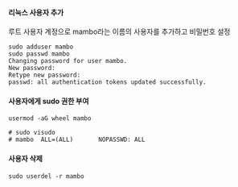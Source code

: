 #### 리눅스 사용자 추가
루트 사용자 계정으로 mambo라는 이름의 사용자를 추가하고 비밀번호 설정

```shell
sudo adduser mambo
sudo passwd mambo
Changing password for user mambo.
New password: 
Retype new password: 
passwd: all authentication tokens updated successfully.
```

#### 사용자에게 sudo 권한 부여
```shell
usermod -aG wheel mambo

# sudo visudo
# mambo  ALL=(ALL)       NOPASSWD: ALL
```

#### 사용자 삭제
```shell
sudo userdel -r mambo 
```

